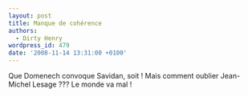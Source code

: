 ```yaml
---
layout: post
title: Manque de cohérence
authors:
  - Dirty Henry
wordpress_id: 479
date: '2008-11-14 13:31:00 +0100'
---
```

Que Domenech convoque Savidan, soit ! Mais comment oublier Jean-Michel Lesage ??? Le monde va mal !
